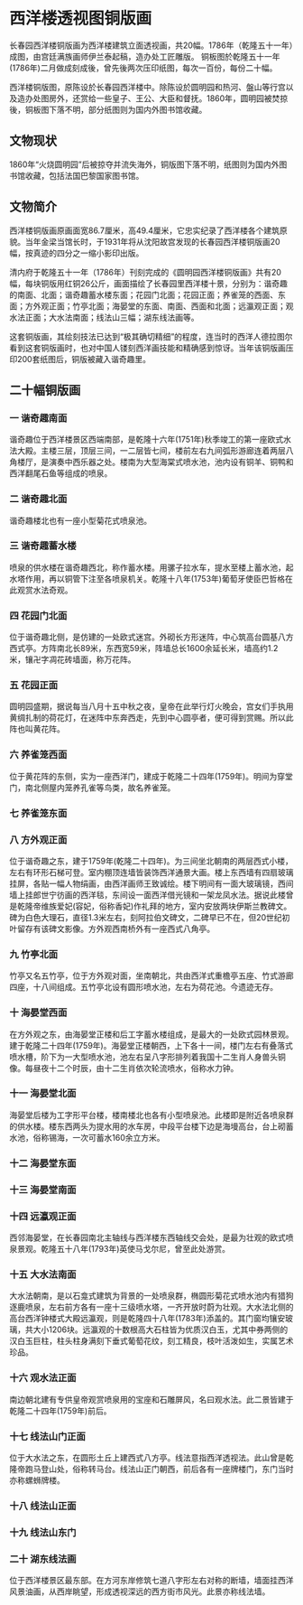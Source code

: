# 西洋楼透视图铜版画

长春园西洋楼铜版画为西洋楼建筑立面透视画，共20幅。1786年（乾隆五十一年）成图，由宫廷满族画师伊兰泰起稿，造办处工匠雕版。
铜板图於乾隆五十一年(1786年)二月做成刻成後，曾先後两次压印纸图，每次一百份，每份二十幅。

西洋楼铜版图，原陈设於长春园西洋楼中。除陈设於圆明园和热河、盤山等行宫以及造办处图房外，还赏给一些皇子、王公、大臣和督抚。1860年，圆明园被焚掠後，铜板图下落不明，部分纸图则为国内外图书馆收藏。

## 文物现状

1860年“火烧圆明园”后被掠夺并流失海外，铜版图下落不明，纸图则为国内外图书馆收藏，包括法国巴黎国家图书馆。

## 文物简介

西洋楼铜版画原画面宽86.7厘米，高49.4厘米，它忠实纪录了西洋楼各个建筑原貌。当年金梁当馆长时，于1931年将从沈阳故宫发现的长春园西洋楼铜版画20幅，按真迹的四分之一缩小影印出版。

清内府于乾隆五十一年（1786年）刊刻完成的《圆明园西洋楼铜版画》共有20幅，每块铜版用红铜26公斤，画面描绘了长春园里西洋楼十景，分别为：谐奇趣的南面、北面；谐奇趣蓄水楼东面；花园门北面；花园正面；养雀笼的西面、东面；方外观正面；竹亭北面；海晏堂的东面、南面、西面和北面；远瀛观正面；观水法正面；大水法南面；线法山三幅；湖东线法画等。

这套铜版画，其绘刻技法已达到“极其确切精细”的程度，连当时的西洋人德拉图尔看到这套铜版画时，也对中国人镂刻西洋画技能和精确感到惊讶。当年该铜版画压印200套纸图后，铜版被藏入谐奇趣里。

## 二十幅铜版画

### 一 谐奇趣南面

谐奇趣位于西洋楼景区西端南部，是乾隆十六年(1751年)秋季竣工的第一座欧式水法大殿。主楼三层，顶层三间，一二层皆七间，楼前左右九间弧形游廊连着两层八角楼厅，是演奏中西乐器之处。楼南为大型海棠式喷水池，池内设有铜羊、铜鸭和西洋翻尾石鱼等组成的喷泉。

### 二 谐奇趣北面

谐奇趣楼北也有一座小型菊花式喷泉池。

### 三 谐奇趣蓄水楼

喷泉的供水楼在谐奇趣西北，称作蓄水楼。用骡子拉水车，提水至楼上蓄水池，起水塔作用，再以铜管下注至各喷泉机关。乾隆十八年(1753年)葡萄牙使臣巴哲格在此观赏水法奇观。

### 四 花园门北面

位于谐奇趣北侧，是仿建的一处欧式迷宫。外砌长方形迷阵，中心筑高台圆基八方西式亭。方阵南北长89米，东西宽59米，阵墙总长1600余延长米，墙高约1.2米，镶卍字凋花砖墙面，称万花阵。

### 五 花园正面

圆明园盛期，据说每当八月十五中秋之夜，皇帝在此举行灯火晚会，宫女们手执用黄绸扎制的荷花灯，在迷阵中东奔西走，先到中心圆亭者，便可得到赏赐。所以此阵也叫黄花阵。

### 六 养雀笼西面

位于黄花阵的东侧，实为一座西洋门，建成于乾隆二十四年(1759年)。明间为穿堂门，南北侧屋内笼养孔雀等鸟类，故名养雀笼。

### 七 养雀笼东面

### 八 方外观正面

位于谐奇趣之东，建于1759年(乾隆二十四年)。为三间坐北朝南的两层西式小楼，左右有环形石梯可登。室内棚顶连墙皆装饰西洋通景大画。楼上东西墙有四扇玻璃挂屏，各贴一幅人物绢画，由西洋画师王致诚绘。楼下明间有一面大玻璃镜，西间墙上挂郎世宁彷画的西洋毯，东间设一面西洋借光镜和一架龙凤水法。据说此楼曾是乾隆帝维族爱妃(容妃，俗称香妃)作礼拜的地方，室内安放两块伊斯兰教碑文。碑为白色大理石，直径1.3米左右，刻阿拉伯文碑文，二碑早已不在，但20世纪初叶留存有该碑文影像。方外观西南桥外有一座西式八角亭。

### 九 竹亭北面

竹亭又名五竹亭，位于方外观对面，坐南朝北，共由西洋式重檐亭五座、竹式游廊四座，十八间组成。五竹亭北设有圆形喷水池，左右为荷花池。今遗迹无存。

### 十 海晏堂西面

在方外观之东，由海晏堂正楼和后工字蓄水楼组成，是最大的一处欧式园林景观。建于乾隆二十四年(1759年)。海晏堂正楼朝西，上下各十一间，楼门左右有叠落式喷水槽，阶下为一大型喷水池，池左右呈八字形排列着我国十二生肖人身兽头铜像。每昼夜十二个时辰，由十二生肖依次轮流喷水，俗称水力钟。

### 十一 海晏堂北面

海晏堂后楼为工字形平台楼，楼南楼北也各有小型喷泉池。此楼即是附近各喷泉群的供水楼。楼东西两头为提水用的水车房，中段平台楼下边是海墁高台，台上砌蓄水池，俗称锡海，一次可蓄水160余立方米。

### 十二 海晏堂东面

### 十三 海晏堂南面

### 十四 远瀛观正面

西邻海晏堂，在长春园南北主轴线与西洋楼东西轴线交会处，是最为壮观的欧式喷泉景观。乾隆五十八年(1793年)英使马戈尔尼，曾至此处游赏。

### 十五 大水法南面

大水法朝南，是以石龛式建筑为背景的一处喷泉群，椭圆形菊花式喷水池内有猎狗逐鹿喷泉，左右前方各有一座十三级喷水塔，一齐开放时蔚为壮观。大水法北侧的高台西洋钟楼式大殿远瀛观，则是乾隆四十八年(1783年)添盖的。其门窗均镶安玻璃，共大小1206块。远瀛观的十数根高大石柱皆为优质汉白玉，尤其中券两侧的汉白玉巨柱，柱头柱身满刻下垂式葡萄花纹，刻工精良，枝叶活泼如生，实属艺术珍品。

### 十六 观水法正面

南边朝北建有专供皇帝观赏喷泉用的宝座和石雕屏风，名曰观水法。此二景皆建于乾隆二十四年(1759年)前后。

### 十七 线法山门正面

位于大水法之东，在圆形土丘上建西式八方亭。线法意指西洋透视法。此山曾是乾隆帝跑马登山处，俗称转马台。线法山正门朝西，前后各有一座牌楼门，东门当时亦称螺蛳牌楼。

### 十八 线法山正面

### 十九 线法山东门

### 二十 湖东线法画

位于西洋楼景区最东部。在方河东岸修筑七道八字形左右对称的断墙，墙面挂西洋风景油画，从西岸眺望，形成透视深远的西方街市风光。此景亦称线法墙。